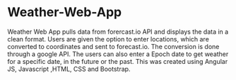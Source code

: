 # Weather-Web-App
Weather Web App pulls data from forercast.io API and displays the data in a clean format.
Users are given the option to enter locations, which are converted to coordinates and sent to forecast.io.
The conversion is done through a google API.
The users can also enter a Epoch date to get weather for a specific date, in the future or the past. 
This was created using Angular JS, Javascript ,HTML, CSS and Bootstrap.
